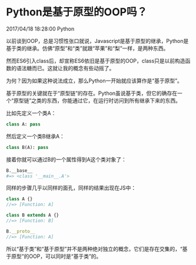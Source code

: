 # Python是基于原型的OOP吗？
2017/04/18 18:28:00
Python


以前谈到OOP，总是习惯性张口就说，Javascript是基于原型的继承，Python是基于类的继承。仿佛“原型”和“类”就跟“苹果”和“梨”一样，是两种东西。

然而ES6引入class后，却宣称ES6依旧是基于原型的OOP，class只是以前构造函数的语法糖而已。这就让我的概念有些动摇了。

为何？因为如果这种说法成立，那么Python一开始就应该算作是“基于原型”。

基于原型的关键就在于“原型链”的存在。Python虽说基于类，但它的确存在一个“原型链”之类的东西，你能通过它，在运行时访问到所有继承下来的东西。

比如先定义一个类A：

```python
class A: pass
```

然后定义一个类B继承A：

```python
class B(A): pass
```

接着你就可以通过B的一个属性得到A这个类对象了：

```python
B.__base__
#=> <class '__main__.A'>
```

同样的步骤几乎以同样的面孔，同样的结果出现在JS中：

```js
class A {}
//=> [Function: A]
```

```js
class B extends A {}
//=> [Function: B]
```

```js
B.__proto__
//=> [Function: A]
```

所以“基于类”和“基于原型”并不是两种绝对独立的概念，它们是存在交集的，“基于原型”的OOP，可以同时是“基于类”的。

